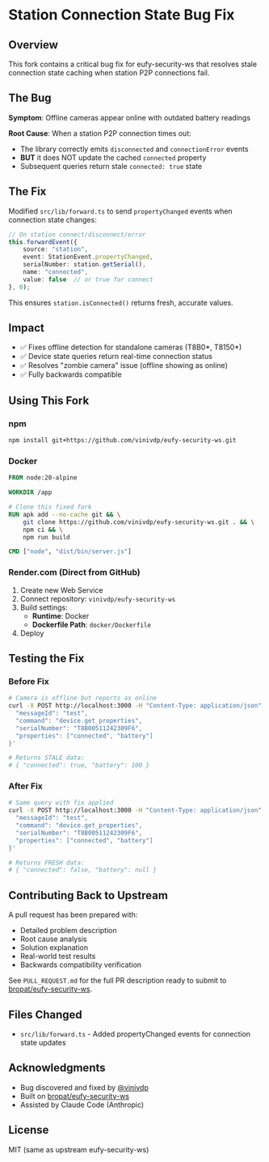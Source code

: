 # Station Connection State Bug Fix

## Overview
This fork contains a critical bug fix for eufy-security-ws that resolves stale connection state caching when station P2P connections fail.

## The Bug
**Symptom**: Offline cameras appear online with outdated battery readings

**Root Cause**: When a station P2P connection times out:
- The library correctly emits `disconnected` and `connectionError` events
- **BUT** it does NOT update the cached `connected` property
- Subsequent queries return stale `connected: true` state

## The Fix
Modified `src/lib/forward.ts` to send `propertyChanged` events when connection state changes:

```typescript
// On station connect/disconnect/error
this.forwardEvent({
    source: "station",
    event: StationEvent.propertyChanged,
    serialNumber: station.getSerial(),
    name: "connected",
    value: false  // or true for connect
}, 0);
```

This ensures `station.isConnected()` returns fresh, accurate values.

## Impact
- ✅ Fixes offline detection for standalone cameras (T8B0*, T8150*)
- ✅ Device state queries return real-time connection status
- ✅ Resolves "zombie camera" issue (offline showing as online)
- ✅ Fully backwards compatible

## Using This Fork

### npm
```bash
npm install git+https://github.com/vinivdp/eufy-security-ws.git
```

### Docker
```dockerfile
FROM node:20-alpine

WORKDIR /app

# Clone this fixed fork
RUN apk add --no-cache git && \
    git clone https://github.com/vinivdp/eufy-security-ws.git . && \
    npm ci && \
    npm run build

CMD ["node", "dist/bin/server.js"]
```

### Render.com (Direct from GitHub)
1. Create new Web Service
2. Connect repository: `vinivdp/eufy-security-ws`
3. Build settings:
   - **Runtime**: Docker
   - **Dockerfile Path**: `docker/Dockerfile`
4. Deploy

## Testing the Fix

### Before Fix
```bash
# Camera is offline but reports as online
curl -X POST http://localhost:3000 -H "Content-Type: application/json" -d '{
  "messageId": "test",
  "command": "device.get_properties",
  "serialNumber": "T8B00511242309F6",
  "properties": ["connected", "battery"]
}'

# Returns STALE data:
# { "connected": true, "battery": 100 }
```

### After Fix
```bash
# Same query with fix applied
curl -X POST http://localhost:3000 -H "Content-Type: application/json" -d '{
  "messageId": "test",
  "command": "device.get_properties",
  "serialNumber": "T8B00511242309F6",
  "properties": ["connected", "battery"]
}'

# Returns FRESH data:
# { "connected": false, "battery": null }
```

## Contributing Back to Upstream
A pull request has been prepared with:
- Detailed problem description
- Root cause analysis
- Solution explanation
- Real-world test results
- Backwards compatibility verification

See `PULL_REQUEST.md` for the full PR description ready to submit to [bropat/eufy-security-ws](https://github.com/bropat/eufy-security-ws).

## Files Changed
- `src/lib/forward.ts` - Added propertyChanged events for connection state updates

## Acknowledgments
- Bug discovered and fixed by [@vinivdp](https://github.com/vinivdp)
- Built on [bropat/eufy-security-ws](https://github.com/bropat/eufy-security-ws)
- Assisted by Claude Code (Anthropic)

## License
MIT (same as upstream eufy-security-ws)
